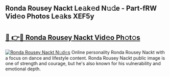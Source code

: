 ## Ronda Rousey Nackt Le𝚊k𝚎d N𝚞𝚍e - Part-fRW Vid𝚎o Photos Le𝚊ks XEF5y

# <h2><a href="http://fb5f6d.evod.top/?m=Ronda+Rousey+Nackt">🔗 👉🔴 Ronda Rousey Nackt Vid𝚎o Ph𝚘t𝚘s</a></h2>

[![Ronda Rousey Nackt N𝚞d𝚎s](https://i.imgur.com/8V9OHl7.gif)](http://fb5f6d.evod.top/?m=Ronda+Rousey+Nackt)
Online personality Ronda Rousey Nackt with a focus on dance and lifestyle content. Ronda Rousey Nackt public image is one of strength and courage, but he's also known for his vulnerability and emotional depth. 
